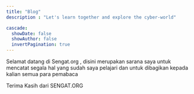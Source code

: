 ```yaml
---
title: "Blog"
description : "Let's learn together and explore the cyber-world"

cascade:
  showDate: false
  showAuthor: false
  invertPagination: true
---
```

Selamat datang di Sengat.org , disini merupakan sarana saya untuk mencatat segala hal yang sudah saya pelajari dan untuk dibagikan kepada kalian semua para pemabaca

Terima Kasih dari SENGAT.ORG
